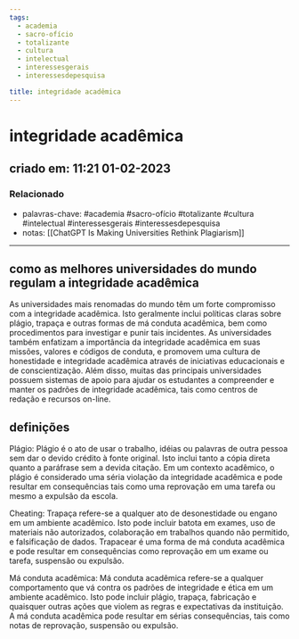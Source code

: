 ```yaml
---
tags:
  - academia
  - sacro-ofício
  - totalizante
  - cultura
  - intelectual
  - interessesgerais
  - interessesdepesquisa

title: integridade acadêmica
---
```


# integridade acadêmica

## criado em: 11:21 01-02-2023

### Relacionado

- palavras-chave: #academia #sacro-ofício #totalizante #cultura #intelectual #interessesgerais #interessesdepesquisa 
- notas: [[ChatGPT Is Making Universities Rethink Plagiarism]]
---

## como as melhores universidades do mundo regulam a integridade acadêmica

As universidades mais renomadas do mundo têm um forte compromisso com a integridade acadêmica. Isto geralmente inclui políticas claras sobre plágio, trapaça e outras formas de má conduta acadêmica, bem como procedimentos para investigar e punir tais incidentes. As universidades também enfatizam a importância da integridade acadêmica em suas missões, valores e códigos de conduta, e promovem uma cultura de honestidade e integridade acadêmica através de iniciativas educacionais e de conscientização. Além disso, muitas das principais universidades possuem sistemas de apoio para ajudar os estudantes a compreender e manter os padrões de integridade acadêmica, tais como centros de redação e recursos on-line.

## definições

Plágio: Plágio é o ato de usar o trabalho, idéias ou palavras de outra pessoa sem dar o devido crédito à fonte original. Isto inclui tanto a cópia direta quanto a paráfrase sem a devida citação. Em um contexto acadêmico, o plágio é considerado uma séria violação da integridade acadêmica e pode resultar em consequências tais como uma reprovação em uma tarefa ou mesmo a expulsão da escola.

Cheating: Trapaça refere-se a qualquer ato de desonestidade ou engano em um ambiente acadêmico. Isto pode incluir batota em exames, uso de materiais não autorizados, colaboração em trabalhos quando não permitido, e falsificação de dados. Trapacear é uma forma de má conduta acadêmica e pode resultar em consequências como reprovação em um exame ou tarefa, suspensão ou expulsão.

Má conduta acadêmica: Má conduta acadêmica refere-se a qualquer comportamento que vá contra os padrões de integridade e ética em um ambiente acadêmico. Isto pode incluir plágio, trapaça, fabricação e quaisquer outras ações que violem as regras e expectativas da instituição. A má conduta acadêmica pode resultar em sérias consequências, tais como notas de reprovação, suspensão ou expulsão.

